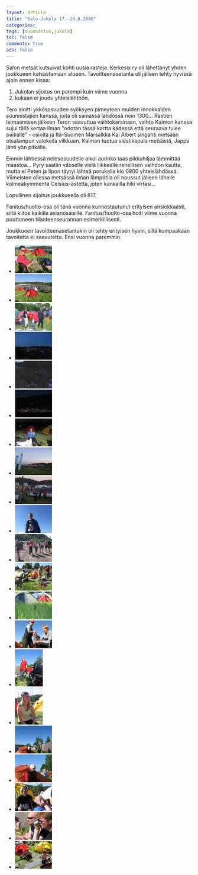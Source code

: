 ```yaml
---
layout: article 
title: "Salo-Jukola 17.-18.6.2006" 
categories: 
tags: [suunnistus,jukola]
toc: false 
comments: true 
ads: false 
---
```


Salon metsät kutsuivat kohti uusia rasteja. Kerkesix ry oli lähettänyt
yhden joukkueen katsastamaan alueen. Tavoitteenasetanta oli jälleen
tehty hyvissä ajoin ennen kisaa:

1.  Jukolan sijoitus on parempi kuin viime vuonna
2.  kukaan ei joudu yhteislähtöön.

Tero aloitti ykkösosuuden syöksyen pimeyteen muiden innokkaiden
suunnistajien kanssa, joita oli samassa lähdössä noin 1300... Rastien
leimaamisen jälkeen Teron saavuttua vaihtokarsinaan, vaihto Kaimon
kanssa sujui tällä kertaa ilman "odotan tässä kartta kädessä että
seuraava tulee paikalle" - osioita ja Itä-Suomen Marsalkka Kai Albert
singahti metsään otsalampun valokeila vilkkuen. Kaimon tuotua
viestikapula metsästä, Jappe lähti yön pitkälle.

Emmin lähtiessä nelososuudelle alkoi aurinko taas pikkuhiljaa lämmittää
maastoa... Pyry saatiin vitoselle vielä liikkeelle rehellisen vaihdon
kautta, mutta el Peten ja Ilpon täytyi lähteä porukalla klo 0900
yhteislähdössä. Viimeisten ollessa metsässä ilman lämpötila oli noussut
jälleen lähelle kolmeakymmentä Celsius-astetta, joten kankailla hiki
virtasi...

Lopullinen sijoitus joukkueella oli 817.

Fanitus/huolto-osa oli tänä vuonna kunnostautunut erityisen
ansiokkaasti, siitä kiitos kaikille asianosaisille. Fanitus/huolto-osa
hoiti viime vuonna puuttuneen tilanteenseurannan esimerkillisesti.

Joukkueen tavoitteenasetantakin oli tehty erityisen hyvin, sillä
kumpaakaan tavoitetta ei saavutettu. Ensi vuonna paremmin.

<div class="image-gallery" markdown="1">

-   [![](/images/jukola-2006/Thumbnails/suunnistusjukola2006_01b.jpg)](/images/jukola-2006/suunnistusjukola2006_01b.jpg)
-   [![](/images/jukola-2006/Thumbnails/suunnistusjukola2006_02b.jpg)](/images/jukola-2006/suunnistusjukola2006_02b.jpg)
-   [![](/images/jukola-2006/Thumbnails/suunnistusjukola2006_03b.jpg)](/images/jukola-2006/suunnistusjukola2006_03b.jpg)
-   [![](/images/jukola-2006/Thumbnails/suunnistusjukola2006_04b.jpg)](/images/jukola-2006/suunnistusjukola2006_04b.jpg)
-   [![](/images/jukola-2006/Thumbnails/suunnistusjukola2006_05b.jpg)](/images/jukola-2006/suunnistusjukola2006_05b.jpg)
-   [![](/images/jukola-2006/Thumbnails/suunnistusjukola2006_06b.jpg)](/images/jukola-2006/suunnistusjukola2006_06b.jpg)
-   [![](/images/jukola-2006/Thumbnails/suunnistusjukola2006_07b.jpg)](/images/jukola-2006/suunnistusjukola2006_07b.jpg)
-   [![](/images/jukola-2006/Thumbnails/suunnistusjukola2006_08b.jpg)](/images/jukola-2006/suunnistusjukola2006_08b.jpg)
-   [![](/images/jukola-2006/Thumbnails/suunnistusjukola2006_09b.jpg)](/images/jukola-2006/suunnistusjukola2006_09b.jpg)
-   [![](/images/jukola-2006/Thumbnails/suunnistusjukola2006_10b.jpg)](/images/jukola-2006/suunnistusjukola2006_10b.jpg)
-   [![](/images/jukola-2006/Thumbnails/suunnistusjukola2006_11b.jpg)](/images/jukola-2006/suunnistusjukola2006_11b.jpg)
-   [![](/images/jukola-2006/Thumbnails/suunnistusjukola2006_12b.jpg)](/images/jukola-2006/suunnistusjukola2006_12b.jpg)
-   [![](/images/jukola-2006/Thumbnails/suunnistusjukola2006_20b.jpg)](/images/jukola-2006/suunnistusjukola2006_20b.jpg)
-   [![](/images/jukola-2006/Thumbnails/suunnistusjukola2006_21b.jpg)](/images/jukola-2006/suunnistusjukola2006_21b.jpg)
-   [![](/images/jukola-2006/Thumbnails/suunnistusjukola2006_22b.jpg)](/images/jukola-2006/suunnistusjukola2006_22b.jpg)
-   [![](/images/jukola-2006/Thumbnails/suunnistusjukola2006_23b.jpg)](/images/jukola-2006/suunnistusjukola2006_23b.jpg)
-   [![](/images/jukola-2006/Thumbnails/suunnistusjukola2006_24b.jpg)](/images/jukola-2006/suunnistusjukola2006_24b.jpg)
-   [![](/images/jukola-2006/Thumbnails/suunnistusjukola2006_25b.jpg)](/images/jukola-2006/suunnistusjukola2006_25b.jpg)
-   [![](/images/jukola-2006/Thumbnails/suunnistusjukola2006_26b.jpg)](/images/jukola-2006/suunnistusjukola2006_26b.jpg)
-   [![](/images/jukola-2006/Thumbnails/suunnistusjukola2006_27b.jpg)](/images/jukola-2006/suunnistusjukola2006_27b.jpg)
-   [![](/images/jukola-2006/Thumbnails/suunnistusjukola2006_28b.jpg)](/images/jukola-2006/suunnistusjukola2006_28b.jpg)

</div>
